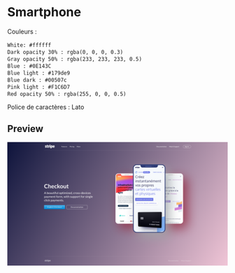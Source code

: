 # Smartphone

Couleurs :

```
White: #ffffff
Dark opacity 30% : rgba(0, 0, 0, 0.3)
Gray opacity 50% : rgba(233, 233, 233, 0.5)
Blue : #0E143C
Blue light : #179de9
Blue dark : #00507c
Pink light : #F1C6D7
Red opacity 50% : rgba(255, 0, 0, 0.5)
```

Police de caractères : Lato


## Preview


![Preview](screenshot.png)
